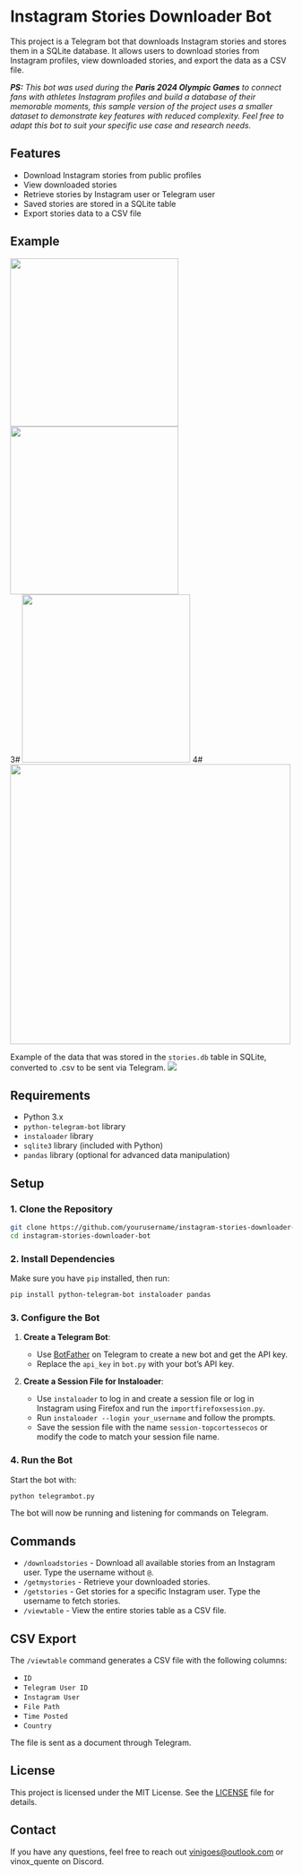 # Instagram Stories Downloader Bot

This project is a Telegram bot that downloads Instagram stories and stores them in a SQLite database. It allows users to download stories from Instagram profiles, view downloaded stories, and export the data as a CSV file.

_**PS:** This bot was used during the **Paris 2024 Olympic Games** to connect fans with athletes Instagram profiles and build a database of their memorable moments, this sample version of the project uses a smaller dataset to demonstrate key features with reduced complexity. Feel free to adapt this bot to suit your specific use case and research needs._

## Features

- Download Instagram stories from public profiles
- View downloaded stories
- Retrieve stories by Instagram user or Telegram user
- Saved stories are stored in a SQLite table
- Export stories data to a CSV file

## Example
  <img src="images/Capture.PNG" width="300" />
  <img src="images/Capture2.PNG" width="300" />
<div>
  3#
  <img src="images/Capture3.PNG" width="300" />
  4#
  <img src="images/Capture5.PNG" width="500" />
</div>

Example of the data that was stored in the `stories.db` table in SQLite, converted to .csv to be sent via Telegram.
  <img src="images/Capture4.PNG">

## Requirements

- Python 3.x
- `python-telegram-bot` library
- `instaloader` library
- `sqlite3` library (included with Python)
- `pandas` library (optional for advanced data manipulation)

## Setup

### 1. Clone the Repository

```bash
git clone https://github.com/yourusername/instagram-stories-downloader-bot.git
cd instagram-stories-downloader-bot
```

### 2. Install Dependencies

Make sure you have `pip` installed, then run:

```bash
pip install python-telegram-bot instaloader pandas
```

### 3. Configure the Bot

1. **Create a Telegram Bot**:
   - Use [BotFather](https://core.telegram.org/bots#botfather) on Telegram to create a new bot and get the API key.
   - Replace the `api_key` in `bot.py` with your bot’s API key.

2. **Create a Session File for Instaloader**:
   - Use `instaloader` to log in and create a session file or log in Instagram using Firefox and run the `importfirefoxsession.py`.
   - Run `instaloader --login your_username` and follow the prompts.
   - Save the session file with the name `session-topcortessecos` or modify the code to match your session file name.

### 4. Run the Bot

Start the bot with:

```bash
python telegrambot.py
```

The bot will now be running and listening for commands on Telegram.

## Commands

- `/downloadstories` - Download all available stories from an Instagram user. Type the username without `@`.
- `/getmystories` - Retrieve your downloaded stories.
- `/getstories` - Get stories for a specific Instagram user. Type the username to fetch stories.
- `/viewtable` - View the entire stories table as a CSV file.

## CSV Export

The `/viewtable` command generates a CSV file with the following columns:

- `ID`
- `Telegram User ID`
- `Instagram User`
- `File Path`
- `Time Posted`
- `Country`

The file is sent as a document through Telegram.

## License

This project is licensed under the MIT License. See the [LICENSE](LICENSE) file for details.

## Contact

If you have any questions, feel free to reach out [vinigoes@outlook.com](mailto:vinigoes@outlook.com) or vinox_quente on Discord.
